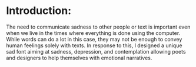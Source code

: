 # Introduction:

The need to communicate sadness to other people or text is important even when we live in the times where everything is done using the computer. While words can do a lot in this case, they may not be enough to convey human feelings solely with texts. In response to this, I designed a unique sad font aiming at sadness, depression, and contemplation allowing poets and designers to help themselves with emotional narratives.

